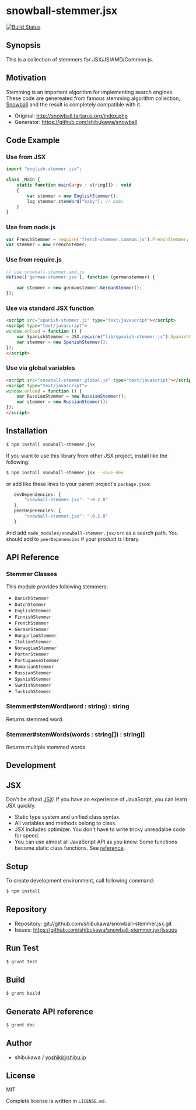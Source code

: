 snowball-stemmer.jsx
===========================================

[![Build Status](https://travis-ci.org/shibukawa/snowball-stemmer.jsx.png)](https://travis-ci.org/shibukawa/snowball-stemmer.jsx)

Synopsis
---------------

This is a collection of stemmers for JSX/JS/AMD/Common.js.

Motivation
---------------

Stemming is an important algorithm for implementing search engines. These code are genereated from famous stemming algorithm collection,
[Snowball](http://snowball.tartarus.org/index.php) and the result is completely compatible with it.

* Original: http://snowball.tartarus.org/index.php
* Generator: https://github.com/shibukawa/snowball

Code Example
---------------

### Use from JSX

```js
import "english-stemmer.jsx";

class _Main {
    static function main(argv : string[]) : void
    {
        var stemmer = new EnglishStemmer();
        log stemmer.stemWord("baby"); // babi
    }
}
```

### Use from node.js

```js
var FrenchStemmer = require('french-stemmer.common.js').FrenchStemmer;
var stemmer = new FrenchStemer;
```

### Use from require.js

```js
// use snowball-stemmer.amd.js
define(['german-stemmer.jsx'], function (germanstemmer) {

    var stemmer = new germanstemmer.GermanStemmer();
});
```

### Use via standard JSX function

```html
<script src="spanish-stemmer.js" type="text/javascript"></script>
<script type="text/javascript">
window.onload = function () {
    var SpanishStemmer = JSX.require("lib/spanish-stemmer.js").SpanishStemmer;
    var stemmer = new SpanishStemmer();
});
</script>
```

### Use via global variables

```html
<script src="snowball-stemmer.global.js" type="text/javascript"></script>
<script type="text/javascript">
window.onload = function () {
    var RussianStemmer = new RussianStemmer();
    var stemmer = new RussianStemmer();
});
</script>
```

Installation
---------------

```sh
$ npm install snowball-stemmer.jsx
```

If you want to use this library from other JSX project, install like the following:

```sh
$ npm install snowball-stemmer.jsx --save-dev
```

or add like these lines to your parent project's `package.json`:

```js
   devDependencies: {
       "snowball-stemmer.jsx": "~0.2.0"
   },
   peerDepenencies: {
       "snowball-stemmer.jsx": "~0.2.0"
   }
```

And add `node_modules/snowball-stemmer.jsx/src` as a search path.
You should add to `peerDepenencies` if your product is library.

API Reference
------------------

### Stemmer Classes

This module provides following stemmers:

* `DanishStemmer`
* `DutchStemmer`
* `EnglishStemmer`
* `FinnishStemmer`
* `FrenchStemmer`
* `GermanStemmer`
* `HungarianStemmer`
* `ItalianStemmer`
* `NorwegianStemmer`
* `PorterStemmer`
* `PortugueseStemmer`
* `RomanianStemmer`
* `RussianStemmer`
* `SpanishStemmer`
* `SwedishStemmer`
* `TurkishStemmer`

### Stemmer#stemWord(word : string) : string

Returns stemmed word.

### Stemmer#stemWords(words : string[]) : string[]

Returns multiple stemmed words.

Development
-------------

## JSX

Don't be afraid [JSX](http://jsx.github.io)! If you have an experience of JavaScript, you can learn JSX
quickly.

* Static type system and unified class syntax.
* All variables and methods belong to class.
* JSX includes optimizer. You don't have to write tricky unreadalbe code for speed.
* You can use almost all JavaScript API as you know. Some functions become static class functions. See [reference](http://jsx.github.io/doc/stdlibref.html).

## Setup

To create development environment, call following command:

```sh
$ npm install
```

## Repository

* Repository: git://github.com/shibukawa/snowball-stemmer.jsx.git
* Issues: https://github.com/shibukawa/snowball-stemmer.jsx/issues

## Run Test

```sh
$ grunt test
```

## Build

```sh
$ grunt build
```

## Generate API reference

```sh
$ grunt doc
```

Author
---------

* shibukawa / yoshiki@shibu.jp

License
------------

MIT

Complete license is written in `LICENSE.md`.
